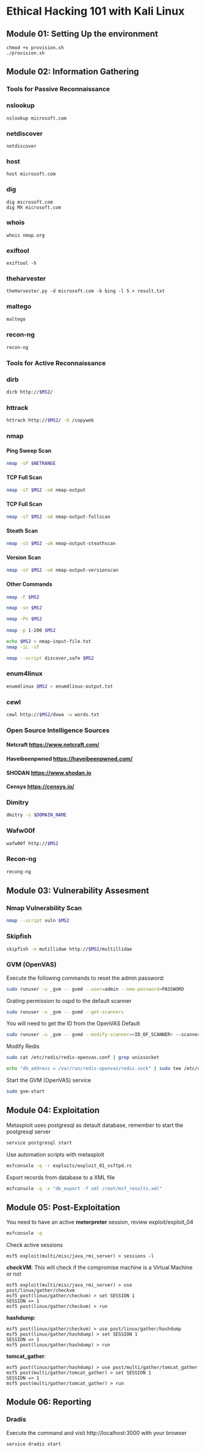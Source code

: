 # Ethical Hacking 101 with Kali Linux

## Module 01: Setting Up the environment

```
chmod +x provision.sh
./provision.sh
```

## Module 02: Information Gathering

### Tools for Passive Reconnaissance

### nslookup

```
nslookup microsoft.com
```

### netdiscover

```
netdiscover
```

### host
```
host microsoft.com
```

### dig

```
dig microsoft.com
dig MX microsoft.com
```

### whois

```
whois nmap.org
```

### exiftool

```
exiftool -h
```

### theharvester

```
theHarvester.py -d microsoft.com -b bing -l 5 > result.txt
```

### maltego

```bash
maltego
```

### recon-ng

```bash
recon-ng
```


### Tools for Active Reconnaissance

### dirb

```bash
dirb http://$MS2/
```




### httrack

```bash
httrack http://$MS2/ -O /copyweb
```

### nmap

#### Ping Sweep Scan

```bash
nmap -sP $NETRANGE
```

#### TCP Full Scan

```bash
nmap -sT $MS2 -oA nmap-output
```

#### TCP Full Scan

```bash
nmap -sT $MS2 -oA nmap-output-fullscan
```

#### Steath Scan

```bash
nmap -sS $MS2 -oA nmap-output-steathscan
```

#### Version Scan

```bash
nmap -sV $MS2 -oA nmap-output-versionscan
```

#### Other Commands

```bash
nmap -F $MS2

nmap -sn $MS2

nmap -Pn $MS2
 
nmap -p 1-200 $MS2

echo $MS2 > nmap-input-file.txt
nmap -iL -sT

nmap --script discover,safe $MS2
```

### enum4linux

```bash
enum4linux $MS2 > enum4linux-output.txt
```

### cewl

```bash
cewl http://$MS2/dvwa -w words.txt
```

### Open Source Intelligence Sources
#### Netcraft https://www.netcraft.com/
#### Haveibeenpwned https://haveibeenpwned.com/
#### SHODAN https://www.shodan.io
#### Censys https://censys.io/

### Dimitry

```bash
dmitry -s $DOMAIN_NAME
```

### Wafw00f

```bash
wafw00f http://$MS2
```


### Recon-ng

```bash
recong-ng
```

## Module 03: Vulnerability Assesment

### Nmap Vulnerability Scan

```bash
nmap --script vuln $MS2
```


### Skipfish

```bash
skipfish -o mutillidae http://$MS2/multillidae
```

### GVM (OpenVAS)

Execute the following commands to reset the admin password:

```bash
sudo runuser -u _gvm -- gvmd --user=admin --new-password=PASSWORD
```

Grating permission to ospd to the default scanner

```bash
sudo runuser -u _gvm -- gvmd --get-scanners
```

You will need to get the ID from the OpenVAS Default 

```bash
sudo runuser -u _gvm -- gvmd --modify-scanner=<ID_OF_SCANNER> --scanner-host=/var/run/ospd/ospd-openvas.sock
```

Modify Redis 

```bash
sudo cat /etc/redis/redis-openvas.conf | grep unixsocket
```

```bash
echo "db_address = /var/run/redis-openvas/redis.sock" | sudo tee /etc/openvas/openvas.conf
```

Start the GVM (OpenVAS) service

```bash
sudo gvm-start
```


## Module 04: Exploitation
Metasploit uses postgresql as detault database, remember to start the postgresql server

```bash
service postgresql start
```

Use automation scripts with metasploit

```bash
msfconsole -q -r exploits/exploit_01_vsftpd.rc
```

Export records from database to a XML file

```bash
msfconsole -q -x "db_export -f xml /root/msf_results.xml"
```

## Module 05: Post-Exploitation

You need to have an active **meterpreter** session, review exploit/exploit_04

```bash
msfconsole -q
``` 

Check active sessions

```
msf5 exploit(multi/misc/java_rmi_server) > sessions -l
```

**checkVM**: This will check if the compromise machine is a Virtual Machine or not

```
msf5 exploit(multi/misc/java_rmi_server) > use post/linux/gather/checkvm
msf5 post(linux/gather/checkvm) > set SESSION 1
SESSION => 1
msf5 post(linux/gather/checkvm) > run
```

**hashdump**:

```
msf5 post(linux/gather/checkvm) > use post/linux/gather/hashdump 
msf5 post(linux/gather/hashdump) > set SESSION 1
SESSION => 1
msf5 post(linux/gather/hashdump) > run
```

**tomcat_gather**:
```
msf5 post(linux/gather/hashdump) > use post/multi/gather/tomcat_gather 
msf5 post(multi/gather/tomcat_gather) > set SESSION 1
SESSION => 1
msf5 post(multi/gather/tomcat_gather) > run
```


## Module 06: Reporting

### Dradis

Execute the command and visit http://localhost:3000 with your browser

```bash
service dradis start
```